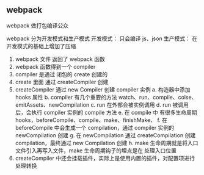 <!--
 * @Author: jack.lu
 * @Date: 2022-10-08 10:34:34
 * @LastEditTime: 2022-10-08 14:19:12
 * @LastEditors: jack.lu
 * @Description: just do it
 * @FilePath: /demo/webpack/readme.md
-->

## webpack

webpack 做打包编译公众

webpack 分为开发模式和生产模式
开发模式： 只会编译 js、json
生产模式： 在开发模式的基础上增加了压缩

1. webpack 文件 返回了 webpack 函数
2. webpack 函数得到一个 compiler
3. compiler 是通过 闭包的 create 创建的
4. create 里面 通过 createCompiler 创建
5. createCompiler 通过 new Compiler 创建 compiler 实例
   a. 构造器中添加 hooks 属性
   b. compiler 有几个重要的方法 watch、run、compile、colse、emitAssets、newCompilation
   c. run 在外部会被实例调用
   d. run 被调用后，会执行 compiler 实例的 compile 方法
   e. 在 compile 中 有很多生命周期 hooks，beforeCompile、compile、make、finishMake、
   f. 在 beforeCompile 中会生成一个 compilation，通过 compiler 实例的 newCompilation 创建
   g. 在 newCompilation 通过 createCompilation 创建 compilation，最终通过 new Compilation 创建
   h. make 生命周期就是将入口文件引入再写入文件，make 生命周期钩子的埋点是在 处理入口位置
6. createCompiler 中还会挂载插件，实际上是使用内置的插件，对配置项进行处理转换
